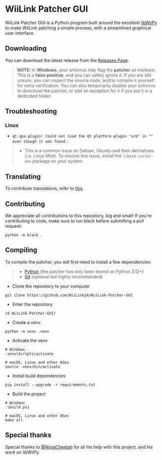 # WiiLink Patcher GUI
WiiLink Patcher GUI is a Python program built around the excellent [libWiiPy](https://github.com/NinjaCheetah/libWiiPy) to make WiiLink patching a simple process, with a streamlined graphical user interface.

## Downloading
You can download the latest release from the [Releases Page](https://github.com/WiiLink24/WiiLink-Patcher-GUI/releases).

> **NOTE:** In **Windows**, your antivirus may flag the **patcher** as malware. This is a **false positive**, and you can safely ignore it. If you are still unsure, you can inspect the source code, and/or compile it yourself for extra verification. You can also temporarily disable your antivirus to download the patcher, or add an exception for it if you put it in a dedicated folder.

## Troubleshooting

### Linux
- ```qt.qpa.plugin: Could not load the Qt platform plugin "xcb" in "" even though it was found.```:
> - This is a common issue on Debian, Ubuntu and their derivatives (i.e. Linux Mint). To resolve this issue, install the `libxcb-cursor-dev` package on your system.

## Translating
To contribute translations, refer to [this](TRANSLATING.md).

## Contributing
We appreciate all contributions to this repository, big and small! If you're contributing to code, make sure to run black before submitting a pull request:
```
python -m black .
```

## Compiling
To compile the patcher, you will first need to install a few dependencies:
> - [Python](https://python.org) (the patcher has only been tested on Python 3.12+)
> - [Git](https://git-scm.com) (optional but highly recommended)

- Clone the repository to your computer
```
git clone https://github.com/WiiLink24/WiiLink-Patcher-GUI
```
- Enter the repository
```
cd WiiLink-Patcher-GUI/
```
- Create a venv
```
python -m venv .venv
```
- Activate the venv
```
# Windows
.venv\Scripts\activate

# macOS, Linux and other OSes
source .venv/bin/activate
```
- Install build dependencies
```
pip install --upgrade -r requirements.txt
```
- Build the project
```
# Windows
.\build.ps1

# macOS, Linux and other OSes
make all
```

## Special thanks
Special thanks to [@NinjaCheetah](https://github.com/NinjaCheetah) for all his help with this project, and his work on libWiiPy.